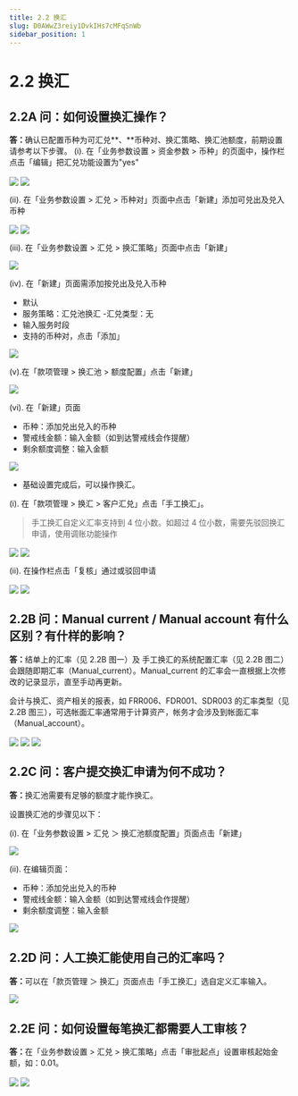 ```yaml
---
title: 2.2 换汇
slug: D0AWwZ3reiy1DvkIHs7cMFqSnWb
sidebar_position: 1
---
```



# 2.2 换汇

## 2.2A 问：如何设置换汇操作？

<b>答：</b>确认已配置币种为可汇兑**、**币种对、换汇策略、换汇池额度，前期设置请参考以下步骤。
(i). 在「业务参数设置 &gt; 资金参数 &gt; 币种」的页面中，操作栏点击「编辑」把汇兑功能设置为"yes"

<img src="/assets/JUC4bkt5YohctzxrtPec0bpjnhh.png" src-width="2641" src-height="1274" align="center"/>

<img src="/assets/FWRabG84noF9uSxeVVqca7Scnkf.png" src-width="2858" src-height="1635" align="center"/>

(ii). 在「业务参数设置 &gt; 汇兑 &gt; 币种对」页面中点击「新建」添加可兑出及兑入币种

<img src="/assets/VXIvb4LPdofbnPxzck1cmupmncc.png" src-width="2635" src-height="1203" align="center"/>

<img src="/assets/VlIqbPgsWoc7XMxfyYTcr5GenCe.png" src-width="2383" src-height="941" align="center"/>

(iii). 在「业务参数设置 &gt; 汇兑 &gt; 换汇策略」页面中点击「新建」

<img src="/assets/Kj5Jbh3X3ofI1xxXCTEclbWynMb.png" src-width="2627" src-height="1291" align="center"/>

(iv). 在「新建」页面需添加按兑出及兑入币种

- 默认
- 服务策略：汇兑池换汇
-汇兑类型：无
- 输入服务时段
- 支持的币种对，点击「添加」

<img src="/assets/V65kbY9fGopMqjxAutEcLXzqnFb.png" src-width="2229" src-height="1372" align="center"/>

(v).在「款项管理 &gt; 换汇池 &gt; 额度配置」点击「新建」

<img src="/assets/Ww9abnkngoPwzwxViGscpscTnae.png" src-width="2856" src-height="1555" align="center"/>

(vi). 在「新建」页面

- 币种：添加兑出兑入的币种
- 警戒线金额：输入金额（如到达警戒线会作提醒）
- 剩余额度调整：输入金额

<img src="/assets/E0nIbROIwo7vrexbezmc5adfnVf.png" src-width="2246" src-height="1370" align="center"/>

- 基础设置完成后，可以操作换汇。

(i). 在「款项管理 &gt; 换汇 &gt; 客户汇兑」点击「手工换汇」。

> 手工换汇自定义汇率支持到 4 位小数。如超过 4 位小数，需要先驳回换汇申请，使用调账功能操作

<img src="/assets/UBCobIH49oMrZHxT7q9cg2jvnxe.png" src-width="2599" src-height="1104" align="center"/>

<img src="/assets/MSqubmODyoVgWIxQKrqcSlJqnig.png" src-width="2237" src-height="1374" align="center"/>

(ii). 在操作栏点击「复核」通过或驳回申请

<img src="/assets/D1W9bkBYgoONZvxyZEGcTCNen7f.png" src-width="2236" src-height="1034" align="center"/>

<img src="/assets/UDn6bYa0Ho1yNqxG7hPcLkHTnmc.png" src-width="2228" src-height="1367" align="center"/>

## 2.2B 问：Manual current / Manual account 有什么区别？有什样的影响？

<b>答：</b>结单上的汇率（见 2.2B 图一）及 手工换汇的系统配置汇率（见 2.2B 图二）会跟随即期汇率（Manual_current）。Manual_current 的汇率会一直根据上次修改的记录显示，直至手动再更新。

会计与换汇、资产相关的报表，如 FRR006、FDR001、SDR003 的汇率类型（见 2.2B 图三），可选帐面汇率通常用于计算资产，帐务才会涉及到帐面汇率（Manual_account）。

<img src="/assets/C1GabusCEojk4zx7ayVctC9knoe.png" src-width="1268" src-height="194" align="center"/>

<img src="/assets/PLKybW3K0oF9ruxOQIncWNRcndc.png" src-width="2510" src-height="768" align="center"/>

<img src="/assets/WQpSbYbOWoicPbxj8aJcjdnDnVd.png" src-width="2042" src-height="382" align="center"/>

## 2.2C 问：客户提交换汇申请为何不成功？

<b>答：</b>换汇池需要有足够的额度才能作换汇。

设置换汇池的步骤见以下：

(i). 在「业务参数设置 &gt; 汇兑 ＞ 换汇池额度配置」页面点击「新建」

<img src="/assets/TVtNbgv4toAidqx4W6HcBjAUnwO.png" src-width="2856" src-height="1555" align="center"/>

(ii). 在编辑页面：

- 币种：添加兑出兑入的币种
- 警戒线金额：输入金额（如到达警戒线会作提醒）
- 剩余额度调整：输入金额

<img src="/assets/Bp6WbBfD0ovZybxIdUjcEVCqnCe.png" src-width="2096" src-height="1354" align="center"/>

## 2.2D 问：人工换汇能使用自己的汇率吗？

<b>答：</b>可以在「款页管理 ＞ 换汇」页面点击「手工换汇」选自定义汇率输入。

<img src="/assets/RKf7bF5xLoxK7mxgjznc6hxLnrf.png" src-width="2500" src-height="986" align="center"/>

## 2.2E 问：如何设置每笔换汇都需要人工审核？

<b>答：</b>在「业务参数设置 &gt; 汇兑 &gt; 换汇策略」点击「审批起点」设置审核起始金额，如：0.01。 

<img src="/assets/KiGEbMDB1oCjT2xyBg6cWi2LnJb.png" src-width="2712" src-height="1394" align="center"/>

<img src="/assets/WRCbbyrbZol2bHxJU4Kcgj0tnih.png" src-width="2346" src-height="940" align="center"/>

